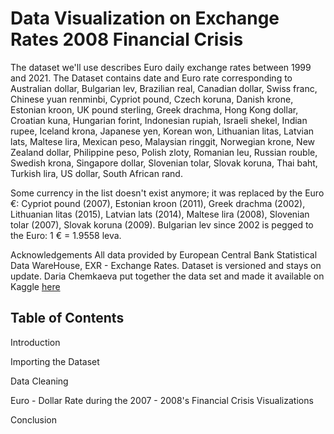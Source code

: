 # Data Visualization on Exchange Rates 2008 Financial Crisis
The dataset we'll use describes Euro daily exchange rates between 1999 and 2021. The Dataset contains date and Euro rate corresponding to Australian dollar, Bulgarian lev, Brazilian real, Canadian dollar, Swiss franc, Chinese yuan renminbi, Cypriot pound, Czech koruna, Danish krone, Estonian kroon, UK pound sterling, Greek drachma, Hong Kong dollar, Croatian kuna, Hungarian forint, Indonesian rupiah, Israeli shekel, Indian rupee, Iceland krona, Japanese yen, Korean won, Lithuanian litas, Latvian lats, Maltese lira, Mexican peso, Malaysian ringgit, Norwegian krone, New Zealand dollar, Philippine peso, Polish zloty, Romanian leu, Russian rouble, Swedish krona, Singapore dollar, Slovenian tolar, Slovak koruna, Thai baht, Turkish lira, US dollar, South African rand.

Some currency in the list doesn't exist anymore; it was replaced by the Euro €: Cypriot pound (2007), Estonian kroon (2011), Greek drachma (2002), Lithuanian litas (2015), Latvian lats (2014), Maltese lira (2008), Slovenian tolar (2007), Slovak koruna (2009).
Bulgarian lev since 2002 is pegged to the Euro: 1 € = 1.9558 leva.

Acknowledgements
All data provided by European Central Bank Statistical Data WareHouse, EXR - Exchange Rates.
Dataset is versioned and stays on update. 
Daria Chemkaeva put together the data set and made it available on Kaggle [here](https://www.kaggle.com/datasets/lsind18/euro-exchange-daily-rates-19992020)
## Table of Contents

Introduction

Importing the Dataset

Data Cleaning

Euro - Dollar Rate during the 2007 - 2008's Financial Crisis Visualizations

Conclusion
